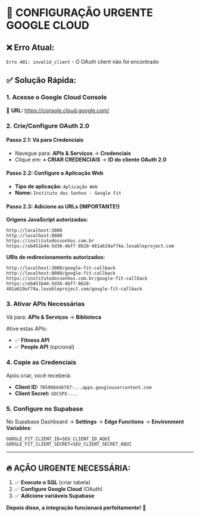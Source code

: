 # 🚨 CONFIGURAÇÃO URGENTE GOOGLE CLOUD

## ❌ **Erro Atual:** 
`Erro 401: invalid_client` - O OAuth client não foi encontrado

## ✅ **Solução Rápida:**

### **1. Acesse o Google Cloud Console**
📍 **URL:** https://console.cloud.google.com/

### **2. Crie/Configure OAuth 2.0**

#### **Passo 2.1: Vá para Credenciais**
- Navegue para: **APIs & Serviços** → **Credenciais**
- Clique em: **+ CRIAR CREDENCIAIS** → **ID do cliente OAuth 2.0**

#### **Passo 2.2: Configure a Aplicação Web**
- **Tipo de aplicação:** `Aplicação Web`
- **Nome:** `Instituto dos Sonhos - Google Fit`

#### **Passo 2.3: Adicione as URLs (IMPORTANTE!)**

**Origens JavaScript autorizadas:**
```
http://localhost:3000
http://localhost:8080  
https://institutodossonhos.com.br
https://eb451b44-5d36-4bf7-8628-481a619af74a.lovableproject.com
```

**URIs de redirecionamento autorizados:**
```
http://localhost:3000/google-fit-callback
http://localhost:8080/google-fit-callback
https://institutodossonhos.com.br/google-fit-callback  
https://eb451b44-5d36-4bf7-8628-481a619af74a.lovableproject.com/google-fit-callback
```

### **3. Ativar APIs Necessárias**

Vá para: **APIs & Serviços** → **Biblioteca**

Ative estas APIs:
- ✅ **Fitness API**
- ✅ **People API** (opcional)

### **4. Copie as Credenciais**

Após criar, você receberá:
- **Client ID:** `705908448787-...apps.googleusercontent.com`
- **Client Secret:** `GOCSPX-...`

### **5. Configure no Supabase**

No Supabase Dashboard → **Settings** → **Edge Functions** → **Environment Variables**:

```
GOOGLE_FIT_CLIENT_ID=SEU_CLIENT_ID_AQUI
GOOGLE_FIT_CLIENT_SECRET=SEU_CLIENT_SECRET_AQUI
```

---

## 🔥 **AÇÃO URGENTE NECESSÁRIA:**

1. ✅ **Execute o SQL** (criar tabela)
2. ✅ **Configure Google Cloud** (OAuth)
3. ✅ **Adicione variáveis Supabase**

**Depois disso, a integração funcionará perfeitamente!** 🚀